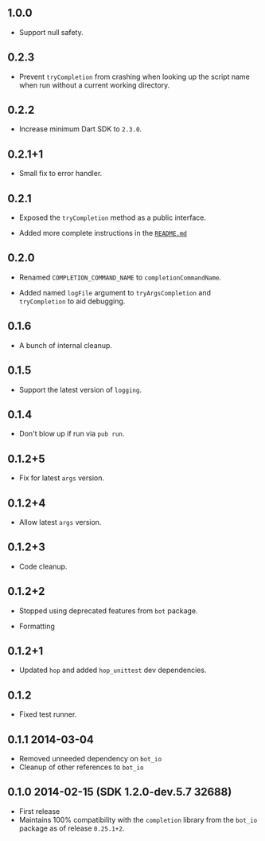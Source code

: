 ## 1.0.0

- Support null safety.

## 0.2.3

* Prevent `tryCompletion` from crashing when looking up the script name when run
  without a current working directory.

## 0.2.2

* Increase minimum Dart SDK to `2.3.0`.

## 0.2.1+1

* Small fix to error handler.

## 0.2.1

* Exposed the `tryCompletion` method as a public interface.

* Added more complete instructions in the [`README.md`](README.md)

## 0.2.0

* Renamed `COMPLETION_COMMAND_NAME` to `completionCommandName`.

* Added named `logFile` argument to `tryArgsCompletion` and `tryCompletion` to
  aid debugging.

## 0.1.6

* A bunch of internal cleanup.

## 0.1.5

* Support the latest version of `logging`.

## 0.1.4

* Don't blow up if run via `pub run`.

## 0.1.2+5

* Fix for latest `args` version.

## 0.1.2+4

* Allow latest `args` version.

## 0.1.2+3

* Code cleanup.

## 0.1.2+2

* Stopped using deprecated features from `bot` package.

* Formatting

## 0.1.2+1

 * Updated `hop` and added `hop_unittest` dev dependencies.

## 0.1.2

* Fixed test runner.

## 0.1.1 2014-03-04
 * Removed unneeded dependency on `bot_io`
 * Cleanup of other references to `bot_io`

## 0.1.0 2014-02-15 (SDK 1.2.0-dev.5.7 32688)
 * First release
 * Maintains 100% compatibility with the `completion` library from the `bot_io`
   package as of release `0.25.1+2`.
